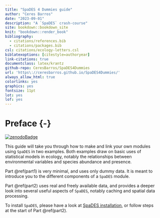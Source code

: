```yaml
---
title: "SpaDES 4 Dummies guide"
author: "Ceres Barros"
date: "2023-09-01"
description: "A `SpaDES` crash-course"
site: bookdown::bookdown_site
knit: "bookdown::render_book"
bibliography:
  - citations/references.bib
  - citations/packages.bib
csl: citations/ecology-letters.csl
biblatexoptions: [citestyle=authoryear]
link-citations: true
documentclass: latex/krantz
github-repo: CeresBarros/SpaDES4Dummies
url: 'https\://ceresbarros.github.io/SpaDES4Dummies/'
always_allow_html: true
colorlinks: yes
graphics: yes
fontsize: 11pt
lot: yes
lof: yes
---
```






# Preface {-}

[![zenodoBadge](D:\GitHub\SpaDES4Dummies\figures\zenodoBadge.png)](https://zenodo.org/badge/latestdoi/112410440)


This guide will take you through how to make and link your own modules using `SpaDES` in two examples. Both examples draw on basic uses of statistical models in ecology, notably the relationships between environmental variables and species abundance and presence. 

Part \@ref(part1) is very minimal, and uses only dummy data. It is meant to introduce you to the different components of a `SpaDES` module.

Part \@ref(part2) uses real and freely available data, and provides a deeper look into several useful aspects of `SpaDES`, notably caching and spatial data processing.

To install `SpaDES`, please have a look at [SpaDES installation](https://github.com/PredictiveEcology/SpaDES/wiki/Installation), or follow steps at the start of Part \@ref(part2).
